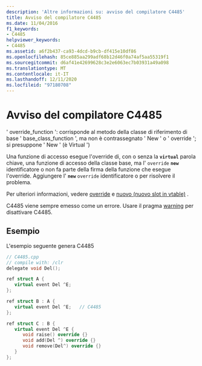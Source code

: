 ```yaml
---
description: 'Altre informazioni su: avviso del compilatore C4485'
title: Avviso del compilatore C4485
ms.date: 11/04/2016
f1_keywords:
- C4485
helpviewer_keywords:
- C4485
ms.assetid: a6f2b437-ca93-4dcd-b9cb-df415e10df86
ms.openlocfilehash: 85ce885aa299adf68b12d46f0a74af5aa55319f1
ms.sourcegitcommit: d6af41e42699628c3e2e6063ec7b03931a49a098
ms.translationtype: MT
ms.contentlocale: it-IT
ms.lasthandoff: 12/11/2020
ms.locfileid: "97180708"
---
```

# <a name="compiler-warning-c4485"></a>Avviso del compilatore C4485

' override_function ': corrisponde al metodo della classe di riferimento di base ' base_class_function ', ma non è contrassegnato ' New ' o ' override '; si presuppone ' New ' (è Virtual ')

Una funzione di accesso esegue l'override di, con o senza la **`virtual`** parola chiave, una funzione di accesso della classe base, ma l' `override` **`new`** identificatore o non fa parte della firma della funzione che esegue l'override. Aggiungere l' **`new`** `override` identificatore o per risolvere il problema.

Per ulteriori informazioni, vedere [override](../../extensions/override-cpp-component-extensions.md) e [nuovo (nuovo slot in vtable)](../../extensions/new-new-slot-in-vtable-cpp-component-extensions.md) .

C4485 viene sempre emesso come un errore. Usare il pragma [warning](../../preprocessor/warning.md) per disattivare C4485.

## <a name="example"></a>Esempio

L'esempio seguente genera C4485

```cpp
// C4485.cpp
// compile with: /clr
delegate void Del();

ref struct A {
   virtual event Del ^E;
};

ref struct B : A {
   virtual event Del ^E;   // C4485
};

ref struct C : B {
   virtual event Del ^E {
      void raise() override {}
      void add(Del ^) override {}
      void remove(Del^) override {}
   }
};
```

